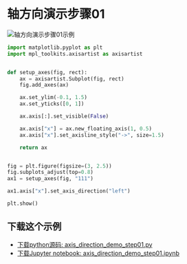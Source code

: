 # 轴方向演示步骤01

![轴方向演示步骤01示例](https://matplotlib.org/_images/sphx_glr_axis_direction_demo_step01_001.png)

```python
import matplotlib.pyplot as plt
import mpl_toolkits.axisartist as axisartist


def setup_axes(fig, rect):
    ax = axisartist.Subplot(fig, rect)
    fig.add_axes(ax)

    ax.set_ylim(-0.1, 1.5)
    ax.set_yticks([0, 1])

    ax.axis[:].set_visible(False)

    ax.axis["x"] = ax.new_floating_axis(1, 0.5)
    ax.axis["x"].set_axisline_style("->", size=1.5)

    return ax


fig = plt.figure(figsize=(3, 2.5))
fig.subplots_adjust(top=0.8)
ax1 = setup_axes(fig, "111")

ax1.axis["x"].set_axis_direction("left")

plt.show()
```

## 下载这个示例
            
- [下载python源码: axis_direction_demo_step01.py](https://matplotlib.org/_downloads/axis_direction_demo_step01.py)
- [下载Jupyter notebook: axis_direction_demo_step01.ipynb](https://matplotlib.org/_downloads/axis_direction_demo_step01.ipynb)